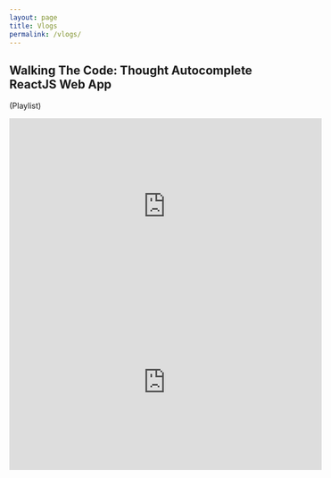 ```yaml
---
layout: page
title: Vlogs
permalink: /vlogs/
---
```


## Walking The Code: Thought Autocomplete ReactJS Web App
(Playlist)

<iframe width="560" height="315" src="https://www.youtube.com/embed/videoseries?list=PLbgL79bbUF4XaA9Ip3LVigfCesH9-IyyL" frameborder="0" allowfullscreen></iframe>


<iframe width="560" height="315" src="https://www.youtube.com/embed/videoseries?list=PLbgL79bbUF4UJaIPxI4LYdp0gnrIrlEMM" frameborder="0" allowfullscreen></iframe>